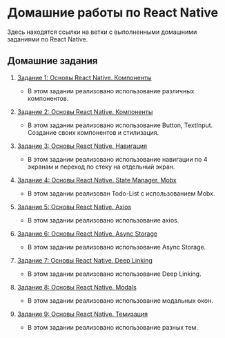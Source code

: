 # Домашние работы по React Native

Здесь находятся ссылки на ветки с выполненными домашними заданиями по React Native.

## Домашние задания

1. [Задание 1: Основы React Native. Компоненты](https://github.com/atreidesdev/react-native-itis/tree/homework-1)
    - В этом задании реализовано использование различных компонентов.

2. [Задание 2: Основы React Native. Компоненты](https://github.com/atreidesdev/react-native-itis/tree/homework-2)
   - В этом задании реализовано использование Button, TextInput. Создание своих компонентов и стилизация.

3. [Задание 3: Основы React Native. Навигация](https://github.com/atreidesdev/react-native-itis/tree/homework-3)
   - В этом задании реализовано использование навигации по 4 экранам и переход по стеку на отдельный экран.

4. [Задание 4: Основы React Native. State Manager. Mobx](https://github.com/atreidesdev/react-native-itis/tree/homework-4)
   - В этом задании реализован Todo-List с использованием Mobx.

5. [Задание 5: Основы React Native. Axios](https://github.com/atreidesdev/react-native-itis/tree/homework-5)
   - В этом задании реализовано использование axios.

6. [Задание 6: Основы React Native. Async Storage](https://github.com/atreidesdev/react-native-itis/tree/homework-6)
   - В этом задании реализовано использование Async Storage.

7. [Задание 7: Основы React Native. Deep Linking](https://github.com/atreidesdev/react-native-itis/tree/homework-7)
   - В этом задании реализовано использование Deep Linking.

8. [Задание 8: Основы React Native. Modals](https://github.com/atreidesdev/react-native-itis/tree/homework-8)
   - В этом задании реализовано использование модальных окон.

9. [Задание 9: Основы React Native. Темизация](https://github.com/atreidesdev/react-native-itis/tree/homework-9)
   - В этом задании реализовано использование разных тем.